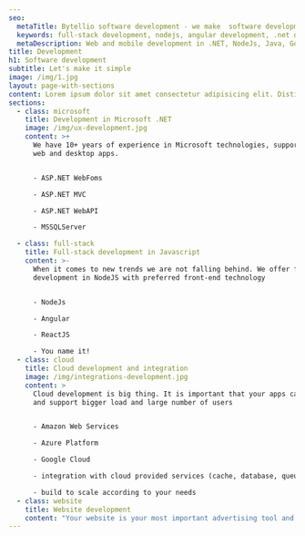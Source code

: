 ```yaml
---
seo:
  metaTitle: Bytellio software development - we make  software development simple
  keywords: full-stack development, nodejs, angular development, .net development, aws, azure
  metaDescription: Web and mobile development in .NET, NodeJs, Java, Go. Deployments to cloud infrastructure AWS, Azure, Google
title: Development
h1: Software development
subtitle: Let's make it simple
image: /img/1.jpg
layout: page-with-sections
content: Lorem ipsum dolor sit amet consectetur adipisicing elit. Distinctio, cum maxime. Itaque dicta neque perspiciatis! Ad, doloremque ea? Quod veniam veritatis reiciendis commodi repellendus non sapiente officiis eveniet explicabo ipsum.
sections:
  - class: microsoft
    title: Development in Microsoft .NET
    image: /img/ux-development.jpg
    content: >+
      We have 10+ years of experience in Microsoft technologies, supporting both
      web and desktop apps. 


      - ASP.NET WebFoms

      - ASP.NET MVC

      - ASP.NET WebAPI

      - MSSQLServer

  - class: full-stack
    title: Full-stack development in Javascript
    content: >-
      When it comes to new trends we are not falling behind. We offer full stack
      development in NodeJS with preferred front-end technology


      - NodeJs

      - Angular

      - ReactJS

      - You name it!
  - class: cloud
    title: Cloud development and integration
    image: /img/integrations-development.jpg
    content: >
      Cloud development is big thing. It is important that your apps can scale
      and support bigger load and large number of users


      - Amazon Web Services

      - Azure Platform

      - Google Cloud

      - integration with cloud provided services (cache, database, queue, ...)

      - build to scale according to your needs
  - class: website
    title: Website development
    content: "Your website is your most important advertising tool and it should present your company to your current and future clients. We offer you beautiful website design and high quality implementation.\n\n* Present your company with a **beautiful websit**e\n* **Get higher client conversion** by placing important information and actions at best places\n* Get higher page ranking in **search engines** with SEO optimization techniques\n* Connect with **social network**s and get **more potential clients** to your website\n* Gather **traffic analytics and client info**\_with smart use of cookies and tracking tools\n\n"
---
```


